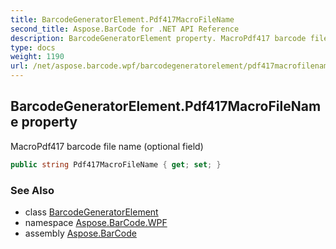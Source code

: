 ```yaml
---
title: BarcodeGeneratorElement.Pdf417MacroFileName
second_title: Aspose.BarCode for .NET API Reference
description: BarcodeGeneratorElement property. MacroPdf417 barcode file name optional field
type: docs
weight: 1190
url: /net/aspose.barcode.wpf/barcodegeneratorelement/pdf417macrofilename/
---
```

## BarcodeGeneratorElement.Pdf417MacroFileName property

MacroPdf417 barcode file name (optional field)

```csharp
public string Pdf417MacroFileName { get; set; }
```

### See Also

* class [BarcodeGeneratorElement](../)
* namespace [Aspose.BarCode.WPF](../../../aspose.barcode.wpf/)
* assembly [Aspose.BarCode](../../../)



